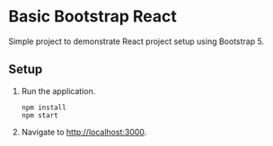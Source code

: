 # Basic Bootstrap React

Simple project to demonstrate React project setup using Bootstrap 5.

## Setup

1. Run the application.

   ```shell
   npm install
   npm start
   ```
   
1. Navigate to <http://localhost:3000>.
